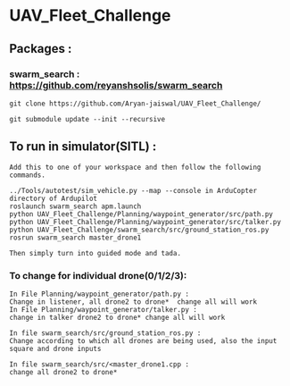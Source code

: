 # UAV_Fleet_Challenge

## Packages : 
### swarm_search : https://github.com/reyanshsolis/swarm_search

```
git clone https://github.com/Aryan-jaiswal/UAV_Fleet_Challenge/

git submodule update --init --recursive
```

## To run in simulator(SITL) : 
```
Add this to one of your workspace and then follow the following commands.

../Tools/autotest/sim_vehicle.py --map --console in ArduCopter directory of Ardupilot
roslaunch swarm_search apm.launch
python UAV_Fleet_Challenge/Planning/waypoint_generator/src/path.py 
python UAV_Fleet_Challenge/Planning/waypoint_generator/src/talker.py
python UAV_Fleet_Challenge/swarm_search/src/ground_station_ros.py
rosrun swarm_search master_drone1

Then simply turn into guided mode and tada.
```

### To change for individual drone(0/1/2/3):

```
In File Planning/waypoint_generator/path.py : 
Change in listener, all drone2 to drone*  change all will work
In File Planning/waypoint_generator/talker.py : 
change in talker drone2 to drone* change all will work

In file swarm_search/src/ground_station_ros.py : 
Change according to which all drones are being used, also the input square and drone inputs

In file swarm_search/src/<master_drone1.cpp : 
change all drone2 to drone*
```